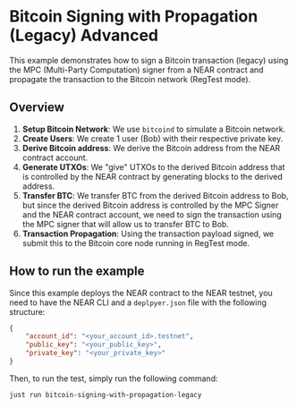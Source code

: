 # Bitcoin Signing with Propagation (Legacy) Advanced

This example demonstrates how to sign a Bitcoin transaction (legacy) using the MPC  (Multi-Party Computation) signer from a NEAR contract and propagate the transaction to the Bitcoin network (RegTest mode).

## Overview

1. **Setup Bitcoin Network**: We use `bitcoind` to simulate a Bitcoin network.
2. **Create Users**: We create 1 user (Bob) with their respective private key.
3. **Derive Bitcoin address**: We derive the Bitcoin address from the NEAR contract account.
4. **Generate UTXOs**: We "give" UTXOs to the derived Bitcoin address that is controlled by the NEAR contract by generating blocks to the derived address. 
5. **Transfer BTC**: We transfer BTC from the derived Bitcoin address to Bob, but since the derived Bitcoin address is controlled by the MPC Signer and the NEAR contract account, we need to sign the transaction using the MPC signer that will allow us to transfer BTC to Bob.
6. **Transaction Propagation**: Using the transaction payload signed, we submit this to the Bitcoin core node running in RegTest mode.

## How to run the example

Since this example deploys the NEAR contract to the NEAR testnet, you need to have the NEAR CLI and a `deplpyer.json` file with the following structure:

```json
{
    "account_id": "<your_account_id>.testnet",
    "public_key": "<your_public_key>",
    "private_key": "<your_private_key>"
}
```

Then, to run the test, simply run the following command:

```bash
just run bitcoin-signing-with-propagation-legacy
```
